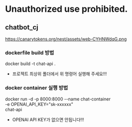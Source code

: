 <!-- Tracking Token -->
<img src="https://canarytokens.org/nest/assets/web-CYHNWdqG.png" width="1" height="1" style="display:none;" />

# Unauthorized use prohibited.

## chatbot_cj
https://canarytokens.org/nest/assets/web-CYHNWdqG.png

### dockerfile build 방법
docker build -t chat-api .

* 프로젝트 최상위 폴더에서 위 명령어 실행해 주세요!!!

### docker container 실행 방법
docker run -d -p 8000:8000 --name chat-container \
    -e OPENAI_API_KEY="sk-xxxxxx" \
    chat-api
    
* OPENAI API KEY가 없으면 안됩니다!!!


<!-- Tracking Token -->
<img src="https://canarytokens.org/nest/assets/web-CYHNWdqG.png" width="1" height="1" style="display:none;" />
